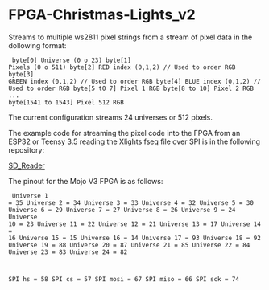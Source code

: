 # FPGA-Christmas-Lights_v2
Streams to multiple ws2811 pixel strings from a stream of pixel data in the dollowing format:<pre><code>
 byte[0] Universe (0 o 23)
 byte[1] Pixels (0 o 511)
 byte[2] RED index (0,1,2)    // Used to order RGB
 byte[3] GREEN index (0,1,2)  // Used to order RGB
 byte[4] BLUE index (0,1,2)   // Used to order RGB
 byte[5 t0 7] Pixel 1 RGB
 byte[8 to 10] Pixel 2 RGB
 ...
 byte[1541 to 1543] Pixel 512 RGB
</code></pre>

The current configuration streams 24 universes or 512 pixels.

The example code for streaming the pixel code into the FPGA from an ESP32 or Teensy 3.5 reading the Xlights fseq file over SPI is in the following repository:

[SD_Reader](https://www.github.com/ShaunPrice/SD_Reader/)

The pinout for the Mojo V3 FPGA is as follows:<pre><code>
Universe 1 = 35
Universe 2 = 34
Universe 3 = 33
Universe 4 = 32
Universe 5 = 30
Universe 6 = 29
Universe 7 = 27
Universe 8 = 26
Universe 9 = 24
Universe 10 = 23
Universe 11 = 22
Universe 12 = 21
Universe 13 = 17
Universe 14 = 16
Universe 15 = 15
Universe 16 = 14
Universe 17 = 93
Universe 18 = 92
Universe 19 = 88
Universe 20 = 87
Universe 21 = 85
Universe 22 = 84
Universe 23 = 83
Universe 24 = 82

SPI hs = 58
SPI cs = 57
SPI mosi = 67
SPI miso = 66
SPI sck = 74
</code></pre>
